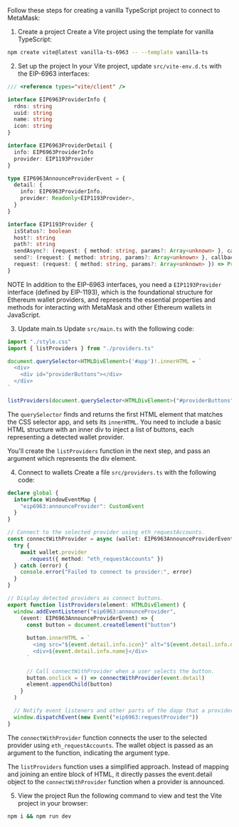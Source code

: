 Follow these steps for creating a vanilla TypeScript project to connect to MetaMask:

1. Create a project
Create a Vite project using the template for vanilla TypeScript:

```bash
npm create vite@latest vanilla-ts-6963 -- --template vanilla-ts
```

2. Set up the project
In your Vite project, update `src/vite-env.d.ts` with the EIP-6963 interfaces:

```ts title="vite-env.d.ts"
/// <reference types="vite/client" />

interface EIP6963ProviderInfo {
  rdns: string
  uuid: string
  name: string
  icon: string
}

interface EIP6963ProviderDetail {
  info: EIP6963ProviderInfo
  provider: EIP1193Provider
}

type EIP6963AnnounceProviderEvent = {
  detail: {
    info: EIP6963ProviderInfo,
    provider: Readonly<EIP1193Provider>,
  }
}

interface EIP1193Provider {
  isStatus?: boolean
  host?: string
  path?: string
  sendAsync?: (request: { method: string, params?: Array<unknown> }, callback: (error: Error | null, response: unknown) => void) => void
  send?: (request: { method: string, params?: Array<unknown> }, callback: (error: Error | null, response: unknown) => void) => void
  request: (request: { method: string, params?: Array<unknown> }) => Promise<unknown>
}
```

NOTE
In addition to the EIP-6963 interfaces, you need a `EIP1193Provider` interface (defined by EIP-1193), which is the foundational structure for Ethereum wallet providers, and represents the essential properties and methods for interacting with MetaMask and other Ethereum wallets in JavaScript.

3. Update main.ts
Update `src/main.ts` with the following code:

```ts title="main.ts"
import "./style.css"
import { listProviders } from "./providers.ts"

document.querySelector<HTMLDivElement>('#app')!.innerHTML = `
  <div>
    <div id="providerButtons"></div>
  </div>
`

listProviders(document.querySelector<HTMLDivElement>("#providerButtons")!)
```

The `querySelector` finds and returns the first HTML element that matches the CSS selector app, and sets its `innerHTML`. You need to include a basic HTML structure with an inner div to inject a list of buttons, each representing a detected wallet provider.

You'll create the `listProviders` function in the next step, and pass an argument which represents the div element.

4. Connect to wallets
Create a file `src/providers.ts` with the following code:

```ts title="providers.ts"
declare global {
  interface WindowEventMap {
    "eip6963:announceProvider": CustomEvent
  }
}

// Connect to the selected provider using eth_requestAccounts.
const connectWithProvider = async (wallet: EIP6963AnnounceProviderEvent["detail"]) => {
  try {
    await wallet.provider
      .request({ method: "eth_requestAccounts" })
  } catch (error) {
    console.error("Failed to connect to provider:", error)
  }
}

// Display detected providers as connect buttons.
export function listProviders(element: HTMLDivElement) {
  window.addEventListener("eip6963:announceProvider",
    (event: EIP6963AnnounceProviderEvent) => {
      const button = document.createElement("button")
  
      button.innerHTML = `
        <img src="${event.detail.info.icon}" alt="${event.detail.info.name}" />
        <div>${event.detail.info.name}</div>
      `
  
      // Call connectWithProvider when a user selects the button.
      button.onclick = () => connectWithProvider(event.detail)
      element.appendChild(button)
    }
  )

  // Notify event listeners and other parts of the dapp that a provider is requested.
  window.dispatchEvent(new Event("eip6963:requestProvider"))
}
```

The `connectWithProvider` function connects the user to the selected provider using `eth_requestAccounts`. The wallet object is passed as an argument to the function, indicating the argument type.

The `listProviders` function uses a simplified approach. Instead of mapping and joining an entire block of HTML, it directly passes the event.detail object to the `connectWithProvider` function when a provider is announced.

5. View the project
Run the following command to view and test the Vite project in your browser:

```bash
npm i && npm run dev
```